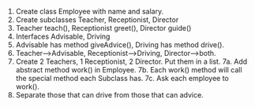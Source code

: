 1. Create class Employee with name and salary.
2. Create subclasses Teacher, Receptionist, Director
3. Teacher teach(), Receptionist greet(), Director guide()
4. Interfaces Advisable, Driving
5. Advisable has method giveAdvice(), Driving has method drive().
6. Teacher-->Advisable, Receptionist-->Driving, Director-->both.
7. Create 2 Teachers, 1 Receptionist, 2 Director. Put them in a list.
7a. Add abstract method work() in Employee.
7b. Each work() method will call the special method each Subclass has.
7c. Ask each employee to work().
8. Separate those that can drive from those that can advice.
